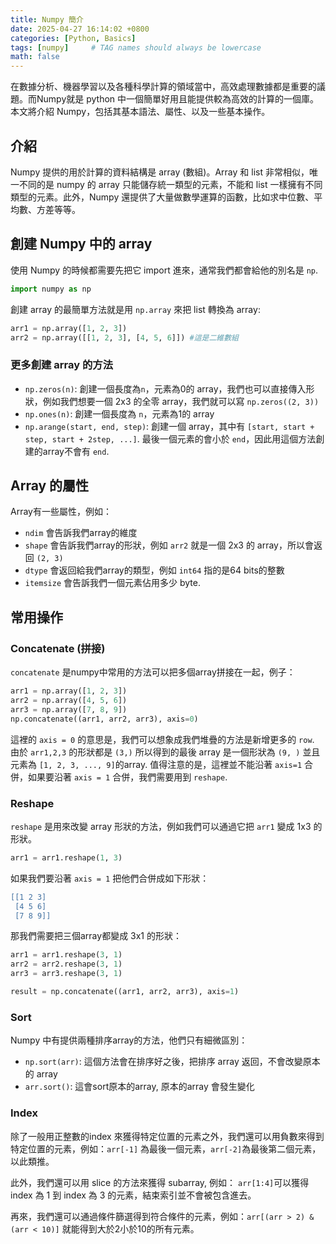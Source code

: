 ```yaml
---
title: Numpy 簡介
date: 2025-04-27 16:14:02 +0800
categories: [Python, Basics]
tags: [numpy]     # TAG names should always be lowercase
math: false
---
```


在數據分析、機器學習以及各種科學計算的領域當中，高效處理數據都是重要的議題。而Numpy就是 python 中一個簡單好用且能提供較為高效的計算的一個庫。本文將介紹 Numpy，包括其基本語法、屬性、以及一些基本操作。

## 介紹

Numpy 提供的用於計算的資料結構是 array (數組)。Array 和 list 非常相似，唯一不同的是 numpy 的 array 只能儲存統一類型的元素，不能和 list 一樣擁有不同類型的元素。此外，Numpy 還提供了大量做數學運算的函數，比如求中位數、平均數、方差等等。

## 創建 Numpy 中的 array

使用 Numpy 的時候都需要先把它 import 進來，通常我們都會給他的別名是 `np`.

```python
import numpy as np
```

創建 array 的最簡單方法就是用 `np.array` 來把 list 轉換為 array:

```python
arr1 = np.array([1, 2, 3])
arr2 = np.array([[1, 2, 3], [4, 5, 6]]) #這是二維數組
```

### 更多創建 array 的方法

* `np.zeros(n)`: 創建一個長度為`n`，元素為0的 array，我們也可以直接傳入形狀，例如我們想要一個 2x3 的全零 array，我們就可以寫 `np.zeros((2, 3))`
* `np.ones(n)`: 創建一個長度為 `n`，元素為1的 array
* `np.arange(start, end, step)`: 創建一個 array，其中有 `[start, start + step, start + 2step, ...]`. 最後一個元素的會小於 `end`，因此用這個方法創建的array不會有 `end`.

## Array 的屬性

Array有一些屬性，例如：

* `ndim` 會告訴我們array的維度
* `shape` 會告訴我們array的形狀，例如 `arr2` 就是一個 2x3 的 array，所以會返回 `(2, 3)`
* `dtype` 會返回給我們array的類型，例如 `int64` 指的是64 bits的整數
* `itemsize` 會告訴我們一個元素佔用多少 byte.

## 常用操作

### Concatenate (拼接)

`concatenate` 是numpy中常用的方法可以把多個array拼接在一起，例子：

```python
arr1 = np.array([1, 2, 3])
arr2 = np.array([4, 5, 6])
arr3 = np.array([7, 8, 9])
np.concatenate((arr1, arr2, arr3), axis=0)
```

這裡的 `axis = 0` 的意思是，我們可以想象成我們堆疊的方法是新增更多的 `row`. 由於 `arr1,2,3` 的形狀都是 `(3,)` 所以得到的最後 array 是一個形狀為 `(9, )` 並且元素為 `[1, 2, 3, ..., 9]`的array. 值得注意的是，這裡並不能沿著 `axis=1` 合併，如果要沿著 `axis = 1` 合併，我們需要用到 `reshape`.

### Reshape

`reshape` 是用來改變 array 形狀的方法，例如我們可以通過它把 `arr1` 變成 1x3 的形狀。

```python
arr1 = arr1.reshape(1, 3)
```

如果我們要沿著 `axis = 1` 把他們合併成如下形狀：

```lua
[[1 2 3]
 [4 5 6]
 [7 8 9]]
```

那我們需要把三個array都變成 3x1 的形狀：

```python
arr1 = arr1.reshape(3, 1)
arr2 = arr2.reshape(3, 1)
arr3 = arr3.reshape(3, 1)

result = np.concatenate((arr1, arr2, arr3), axis=1)
```

### Sort

Numpy 中有提供兩種排序array的方法，他們只有細微區別：

* `np.sort(arr)`: 這個方法會在排序好之後，把排序 array 返回，不會改變原本的 array
* `arr.sort()`: 這會sort原本的array, 原本的array 會發生變化

### Index

除了一般用正整數的index 來獲得特定位置的元素之外，我們還可以用負數來得到特定位置的元素，例如：`arr[-1]` 為最後一個元素，`arr[-2]`為最後第二個元素，以此類推。

此外，我們還可以用 slice 的方法來獲得 subarray, 例如： `arr[1:4]`可以獲得 index 為 1 到 index 為 3 的元素，結束索引並不會被包含進去。

再來，我們還可以通過條件篩選得到符合條件的元素，例如：`arr[(arr > 2) & (arr < 10)]` 就能得到大於2小於10的所有元素。

